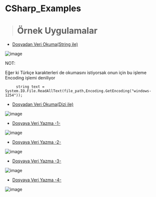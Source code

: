 # CSharp_Examples



> # Örnek Uygulamalar

 - <a href="https://github.com/edakass/CSharp_Examples/tree/main/ReadingDataFromFile">Dosyadan Veri Okuma(String ile)</a>
  
 ![image](https://user-images.githubusercontent.com/61595808/161723479-73c09714-1b96-40a8-be1d-4b5849bae1ad.png)

NOT:

Eğer ki Türkçe karakterleri de okumasını istiyorsak onun için  bu işleme Encoding işlemi deniliyor
         
         string text = System.IO.File.ReadAllText(file_path,Encoding.GetEncoding("windows-1254"));
   
   
   
   
- <a href="https://github.com/edakass/CSharp_Examples/tree/main/ReadingFile">Dosyadan Veri Okuma(Dizi ile)</a>

![image](https://user-images.githubusercontent.com/61595808/161825903-60b570c9-6a20-4a8e-abc0-d55ec719550c.png)


- <a href="https://github.com/edakass/CSharp_Examples/tree/main/1">Dosyaya Veri Yazma -1- </a>

![image](https://user-images.githubusercontent.com/61595808/161994813-4e6e1607-9acd-4c32-8893-46e4a8575d69.png)


- <a href="https://github.com/edakass/CSharp_Examples/tree/main/2">Dosyaya Veri Yazma -2- </a>

![image](https://user-images.githubusercontent.com/61595808/162002092-ae7731e9-623b-4afa-8497-50cef00cd726.png)

- <a href="https://github.com/edakass/CSharp_Examples/tree/main/3">Dosyaya Veri Yazma -3- </a>

![image](https://user-images.githubusercontent.com/61595808/162032931-25ad34af-3ad3-4abb-8a8c-a54a0304442a.png)

- <a href="https://github.com/edakass/CSharp_Examples/tree/main/3">Dosyaya Veri Yazma -4- </a>

![image](https://user-images.githubusercontent.com/61595808/162035422-ef84792f-60ee-4857-bfec-60db589e9219.png)

